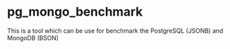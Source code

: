 pg_mongo_benchmark
==================

This is a tool which can be use for benchmark the PostgreSQL (JSONB) and MongoDB (BSON)
